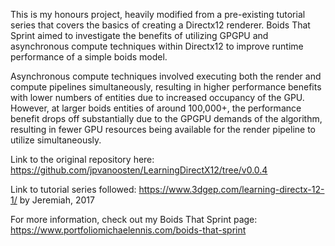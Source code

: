 This is my honours project, heavily modified from a pre-existing tutorial series that covers the basics of creating a Directx12 renderer. Boids That Sprint aimed to investigate the benefits of utilizing GPGPU and asynchronous compute techniques within Directx12 to improve runtime performance of a simple boids model. 

Asynchronous compute techniques involved executing both the render and compute pipelines simultaneously, resulting in higher performance benefits with lower numbers of entities due to increased occupancy of the GPU. However, at larger boids entities of around 100,000+, the performance benefit drops off substantially due to the GPGPU demands of the algorithm, resulting in fewer GPU resources being available for the render pipeline to utilize simultaneously.

Link to the original repository here: https://github.com/jpvanoosten/LearningDirectX12/tree/v0.0.4 

Link to tutorial series followed: https://www.3dgep.com/learning-directx-12-1/ by Jeremiah, 2017 

For more information, check out my Boids That Sprint page:
https://www.portfoliomichaelennis.com/boids-that-sprint
